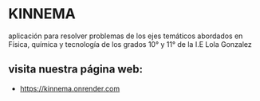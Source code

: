 # KINNEMA
aplicación para resolver problemas de los ejes temáticos abordados en Física, química y tecnología de los grados 10° y 11° de la I.E Lola Gonzalez

## visita nuestra página web:

- https://kinnema.onrender.com
